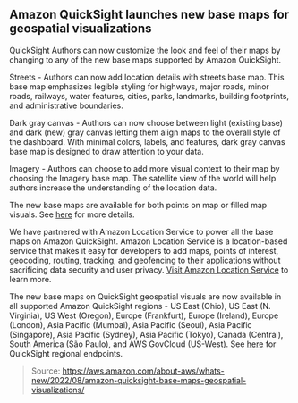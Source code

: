 ## Amazon QuickSight launches new base maps for geospatial visualizations

QuickSight Authors can now customize the look and feel of their maps by changing to any of the new base maps supported by Amazon QuickSight.

Streets - Authors can now add location details with streets base map. This base map emphasizes legible styling for highways, major roads, minor roads, railways, water features, cities, parks, landmarks, building footprints, and administrative boundaries.

Dark gray canvas - Authors can now choose between light (existing base) and dark (new) gray canvas letting them align maps to the overall style of the dashboard. With minimal colors, labels, and features, dark gray canvas base map is designed to draw attention to your data.

Imagery - Authors can choose to add more visual context to their map by choosing the Imagery base map. The satellite view of the world will help authors increase the understanding of the location data.

The new base maps are available for both points on map or filled map visuals. See [here](https://docs.aws.amazon.com/quicksight/latest/user/base-maps.html) for more details.

We have partnered with Amazon Location Service to power all the base maps on Amazon QuickSight. Amazon Location Service is a location-based service that makes it easy for developers to add maps, points of interest, geocoding, routing, tracking, and geofencing to their applications without sacrificing data security and user privacy. [Visit Amazon Location Service](https://aws.amazon.com/location/) to learn more.

The new base maps on QuickSight geospatial visuals are now available in all supported Amazon QuickSight regions - US East (Ohio), US East (N. Virginia), US West (Oregon), Europe (Frankfurt), Europe (Ireland), Europe (London), Asia Pacific (Mumbai), Asia Pacific (Seoul), Asia Pacific (Singapore), Asia Pacific (Sydney), Asia Pacific (Tokyo), Canada (Central), South America (São Paulo), and AWS GovCloud (US-West). See [here](https://docs.aws.amazon.com/general/latest/gr/quicksight.html) for QuickSight regional endpoints.

> Source: https://aws.amazon.com/about-aws/whats-new/2022/08/amazon-quicksight-base-maps-geospatial-visualizations/